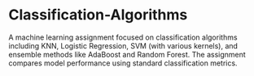 # Classification-Algorithms
A machine learning assignment focused on classification algorithms including KNN, Logistic Regression, SVM (with various kernels), and ensemble methods like AdaBoost and Random Forest. The assignment compares model performance using standard classification metrics.
